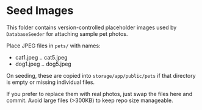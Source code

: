 # Seed Images

This folder contains version-controlled placeholder images used by `DatabaseSeeder` for attaching sample pet photos.

Place JPEG files in `pets/` with names:

- cat1.jpeg .. cat5.jpeg
- dog1.jpeg .. dog5.jpeg

On seeding, these are copied into `storage/app/public/pets` if that directory is empty or missing individual files.

If you prefer to replace them with real photos, just swap the files here and commit. Avoid large files (>300KB) to keep repo size manageable.
